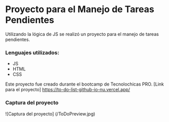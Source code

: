 # Proyecto para el Manejo de Tareas Pendientes

Utilizando la lógica de JS se realizó un proyecto para el manejo de tareas pendientes.

### Lenguajes utilizados:
 * JS
 * HTML 
 * CSS

Este proyecto fue creado durante el bootcamp de Tecnolochicas PRO.
   [Link para el proyecto] https://to-do-list-github-io-nu.vercel.app/

### Captura del proyecto
  ![Captura del proyecto] (/ToDoPreview.jpg)
